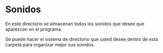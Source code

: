 # Sonidos
En este directorio se almacenan todos los sonidos que desee que aparezcan en el programa.

Se puede hacer el sistema de directorio que usted desee dentro de esta carpeta para organizar mejor sus sonidos.
